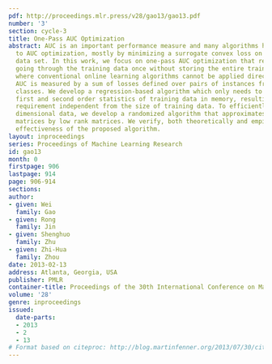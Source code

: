 ```yaml
---
pdf: http://proceedings.mlr.press/v28/gao13/gao13.pdf
number: '3'
section: cycle-3
title: One-Pass AUC Optimization
abstract: AUC is an important performance measure and many algorithms have been devoted
  to AUC optimization, mostly by minimizing a surrogate convex loss on a training
  data set. In this work, we focus on one-pass AUC optimization that requires only
  going through the training data once without storing the entire training dataset,
  where conventional online learning algorithms cannot be applied directly because
  AUC is measured by a sum of losses defined over pairs of instances from different
  classes. We develop a regression-based algorithm which only needs to maintain the
  first and second order statistics of training data in memory, resulting a storage
  requirement independent from the size of training data. To efficiently handle high
  dimensional data, we develop a randomized algorithm that approximates the covariance
  matrices by low rank matrices. We verify, both theoretically and empirically, the
  effectiveness of the proposed algorithm.
layout: inproceedings
series: Proceedings of Machine Learning Research
id: gao13
month: 0
firstpage: 906
lastpage: 914
page: 906-914
sections: 
author:
- given: Wei
  family: Gao
- given: Rong
  family: Jin
- given: Shenghuo
  family: Zhu
- given: Zhi-Hua
  family: Zhou
date: 2013-02-13
address: Atlanta, Georgia, USA
publisher: PMLR
container-title: Proceedings of the 30th International Conference on Machine Learning
volume: '28'
genre: inproceedings
issued:
  date-parts:
  - 2013
  - 2
  - 13
# Format based on citeproc: http://blog.martinfenner.org/2013/07/30/citeproc-yaml-for-bibliographies/
---
```

